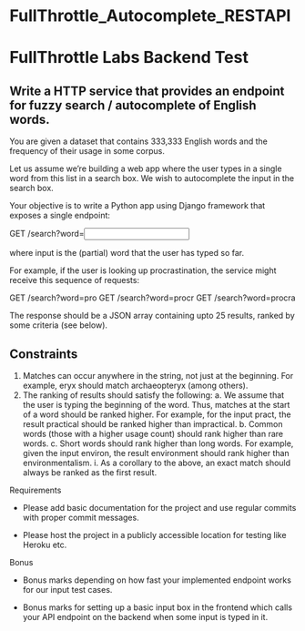 # FullThrottle_Autocomplete_RESTAPI

# FullThrottle Labs Backend Test

## Write a HTTP service that provides an endpoint for fuzzy search / autocomplete of English words.


You are given a dataset that contains 333,333 English words and the frequency of
their usage in some corpus.

Let us assume we’re building a web app where the user types in a single word
from this list in a search box. We wish to autocomplete the input in the search box.


 Your objective is to write a Python app using Django framework that exposes a single endpoint:


 GET /search?word=<input>


 where input is the (partial) word that the user has typed so far.

 For example, if the user is looking up procrastination, the service might receive this sequence of requests:

 GET /search?word=pro
 GET /search?word=procr
 GET /search?word=procra

 The response should be a JSON array containing upto 25 results, ranked by some criteria (see below).

## Constraints

 1.	Matches can occur anywhere in the string, not just at the beginning. For example, eryx should match archaeopteryx (among others).
 2.	The ranking of results should satisfy the following:
a. We assume that the user is typing the beginning of the word. Thus, matches at the start of a word should be ranked higher. For example, for the input pract, the result practical should be ranked higher than impractical.
b.	Common words (those with a higher usage count) should rank higher than rare words.
c.	Short words should rank higher than long words. For example, given the input environ, the result environment should rank higher than environmentalism.
 i.	As a corollary to the above, an exact match should always be ranked as the first result.

 Requirements
- Please add basic documentation for the project and use regular commits with proper commit messages.


- Please host the project in a publicly accessible location for testing like Heroku etc.

 Bonus
- Bonus marks depending on how fast your implemented endpoint works for our input test cases.


- Bonus marks for setting up a basic input box in the frontend which calls your API endpoint on the backend when some input is typed in it.

